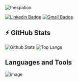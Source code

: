 <p align="left"><img src="https://komarev.com/ghpvc/?username=thespation" alt="thespation" /></p>


[![Linkedin Badge](https://img.shields.io/badge/-WilliamSantos-blue?style=flat-square&logo=Linkedin&logoColor=white&link=https://www.linkedin.com/in/william-santos-44525abb/)](https://www.linkedin.com/in/william-santos-44525abb/) [![Gmail Badge](https://img.shields.io/badge/-thespation@gmail.com-c14438?style=flat-square&logo=Gmail&logoColor=white&link=mailto:thespation@gmail.com)](mailto:thespation@gmail.com)


## ⚡ GitHub Stats

![Github Stats](https://github-readme-stats.vercel.app/api?username=thespation&show_icons=true&count_private=true&show_icons=true&include_all_commits=true)
![Top Langs](https://github-readme-stats.vercel.app/api/top-langs/?username=thespation&hide=TeX&layout=compact)

## Languages and Tools
![image](https://img.shields.io/badge/Shell_Script-121011?style=for-the-badge&logo=gnu-bash&logoColor=white)

<!--
### Hi there 👋


**thespation/thespation** is a ✨ _special_ ✨ repository because its `README.md` (this file) appears on your GitHub profile.

Here are some ideas to get you started:

- 🔭 I’m currently working on ...
- 🌱 I’m currently learning ...
- 👯 I’m looking to collaborate on ...
- 🤔 I’m looking for help with ...
- 💬 Ask me about ...
- 📫 How to reach me: ...
- 😄 Pronouns: ...
- ⚡ Fun fact: ...
-->
